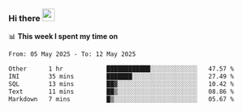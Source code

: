 ### Hi there <a href="https://www.gautamkrishnar.com/"><img src="https://media.giphy.com/media/hvRJCLFzcasrR4ia7z/giphy.gif" width="25px"></a>

📊 **This week I spent my time on**

<!--START_SECTION:waka-->

```txt
From: 05 May 2025 - To: 12 May 2025

Other      1 hr            ████████████░░░░░░░░░░░░░   47.57 %
INI        35 mins         ███████░░░░░░░░░░░░░░░░░░   27.49 %
SQL        13 mins         ██▓░░░░░░░░░░░░░░░░░░░░░░   10.42 %
Text       11 mins         ██▒░░░░░░░░░░░░░░░░░░░░░░   08.86 %
Markdown   7 mins          █▒░░░░░░░░░░░░░░░░░░░░░░░   05.67 %
```

<!--END_SECTION:waka-->
